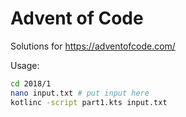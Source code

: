 # Advent of Code

Solutions for https://adventofcode.com/

Usage:
```sh
cd 2018/1
nano input.txt # put input here
kotlinc -script part1.kts input.txt
```
